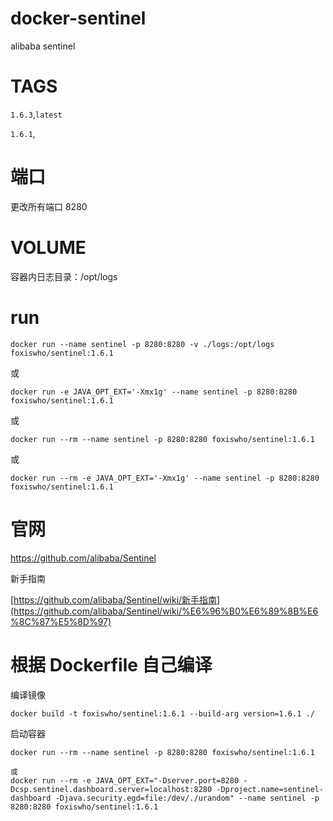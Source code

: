 # docker-sentinel
alibaba sentinel


# TAGS

`1.6.3`,`latest`

`1.6.1`, 

# 端口
更改所有端口 8280

# VOLUME

容器内日志目录：/opt/logs

# run

```shell
docker run --name sentinel -p 8280:8280 -v ./logs:/opt/logs foxiswho/sentinel:1.6.1
```

或

```shell
docker run -e JAVA_OPT_EXT='-Xmx1g' --name sentinel -p 8280:8280 foxiswho/sentinel:1.6.1
```
或

```shell
docker run --rm --name sentinel -p 8280:8280 foxiswho/sentinel:1.6.1
```

或

```shell
docker run --rm -e JAVA_OPT_EXT='-Xmx1g' --name sentinel -p 8280:8280 foxiswho/sentinel:1.6.1
```

# 官网

https://github.com/alibaba/Sentinel

新手指南

[https://github.com/alibaba/Sentinel/wiki/新手指南](https://github.com/alibaba/Sentinel/wiki/%E6%96%B0%E6%89%8B%E6%8C%87%E5%8D%97)






# 根据 Dockerfile 自己编译

编译镜像

```shell
docker build -t foxiswho/sentinel:1.6.1 --build-arg version=1.6.1 ./
```

启动容器
````SHELLL
docker run --rm --name sentinel -p 8280:8280 foxiswho/sentinel:1.6.1

或
docker run --rm -e JAVA_OPT_EXT="-Dserver.port=8280 -Dcsp.sentinel.dashboard.server=localhost:8280 -Dproject.name=sentinel-dashboard -Djava.security.egd=file:/dev/./urandom" --name sentinel -p 8280:8280 foxiswho/sentinel:1.6.1
````



